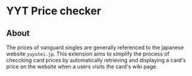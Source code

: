 # YYT Price checker

## About

The prices of vanguard singles are generally referenced to the japanese website `yuyutei.jp`. This extension aims to simplify the process of checcking card prices by automatically retrieving and displaying a card's price on the website when a users visits the card's wiki page.
